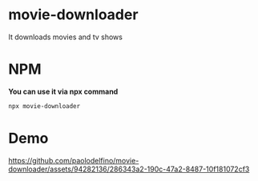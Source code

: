 # movie-downloader

It downloads movies and tv shows

# NPM

**You can use it via npx command**

```bash
npx movie-downloader
```

# Demo

https://github.com/paolodelfino/movie-downloader/assets/94282136/286343a2-190c-47a2-8487-10f181072cf3
